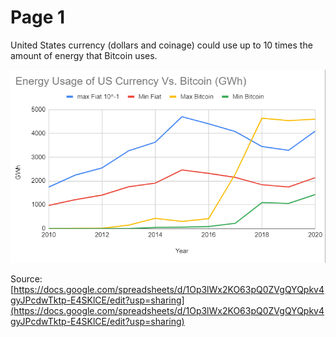 # Page 1

United States currency (dollars and coinage) could use up to 10 times the amount of energy that Bitcoin uses.&#x20;

![](<../../.gitbook/assets/image (15).png>)

Source: [https://docs.google.com/spreadsheets/d/1Op3lWx2KO63pQ0ZVgQYQpkv4gyJPcdwTktp-E4SKlCE/edit?usp=sharing](https://docs.google.com/spreadsheets/d/1Op3lWx2KO63pQ0ZVgQYQpkv4gyJPcdwTktp-E4SKlCE/edit?usp=sharing)


